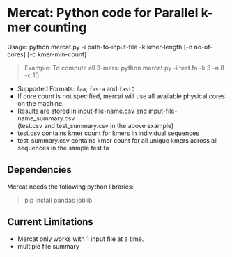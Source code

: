 Mercat: Python code for Parallel k-mer counting
================================================
  
Usage: python mercat.py -i path-to-input-file -k kmer-length [-n no-of-cores] [-c kmer-min-count]
> Example: To compute all 3-mers:
            python mercat.py -i test.fa -k 3 -n 8 -c 10
            
- Supported Formats: `faa`, `fasta` and `fastQ`
- If core count is not specified, mercat will use all available physical cores on the machine.
- Results are stored in input-file-name.csv and input-file-name_summary.csv  
   (test.csv and test_summary.csv in the above example)  
- test.csv contains kmer count for kmers in individual sequences  
- test_summary.csv contains kmer count for all unique kmers across all sequences in the sample test.fa
 
 
Dependencies
------------
Mercat needs the following python libraries:   
> pip install pandas joblib
  

Current Limitations
--------------------
- Mercat only works with 1 input file at a time.
- multiple file summary


